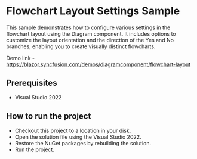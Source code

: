 # Flowchart Layout Settings Sample

This sample demonstrates how to configure various settings in the flowchart layout using the Diagram component. It includes options to customize the layout orientation and the direction of the Yes and No branches, enabling you to create visually distinct flowcharts.
 
Demo link - https://blazor.syncfusion.com/demos/diagramcomponent/flowchart-layout

## Prerequisites

* Visual Studio 2022

## How to run the project

* Checkout this project to a location in your disk.
* Open the solution file using the Visual Studio 2022.
* Restore the NuGet packages by rebuilding the solution.
* Run the project.